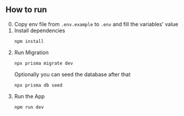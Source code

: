 ## How to run
0. Copy env file from `.env.example` to `.env` and fill the variables' value
1. Install dependencies
    ```
    npm install
    ```
2. Run Migration
    ```
    npx prisma migrate dev
    ```
    Optionally you can seed the database after that
    ```
    npx prisma db seed
    ```
4. Run the App
    ```
    npm run dev
    ```    
